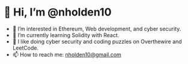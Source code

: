 # 👋 Hi, I’m @nholden10
- 👀 I’m interested in Ethereum, Web development, and  cyber security.
- 🌱 I’m currently learning Solidity with React.
- :game_die: I like doing cyber security and coding puzzles on Overthewire and LeetCode.
- 📫 How to reach me: nholden10@gmail.com
<!---
nholden10/nholden10 is a ✨ special ✨ repository because its `README.md` (this file) appears on your GitHub profile.
You can click the Preview link to take a look at your changes.
--->
